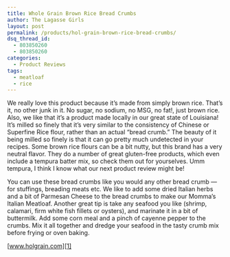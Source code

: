 ```yaml
---
title: Whole Grain Brown Rice Bread Crumbs
author: The Lagasse Girls
layout: post
permalink: /products/hol-grain-brown-rice-bread-crumbs/
dsq_thread_id:
  - 803850260
  - 803850260
categories:
  - Product Reviews
tags:
  - meatloaf
  - rice
---
```

We really love this product because it’s made from simply brown rice. That’s it, no other junk in it. No sugar, no sodium, no MSG, no fat!, just brown rice. Also, we like that it’s a product made locally in our great state of Louisiana! It’s milled so finely that it’s very similar to the consistency of Chinese or Superfine Rice flour, rather than an actual “bread crumb.” The beauty of it being milled so finely is that it can go pretty much undetected in your recipes. Some brown rice flours can be a bit nutty, but this brand has a very neutral flavor. They do a number of great gluten-free products, which even include a tempura batter mix, so check them out for yourselves. Umm tempura, I think I know what our next product review might be!

You can use these bread crumbs like you would any other bread crumb &#8212; for stuffings, breading meats etc. We like to add some dried Italian herbs and a bit of Parmesan Cheese to the bread crumbs to make our Momma’s Italian Meatloaf. Another great tip is take any seafood you like (shrimp, calamari, firm white fish fillets or oysters), and marinate it in a bit of buttermilk. Add some corn meal and a pinch of cayenne pepper to the crumbs. Mix it all together and dredge your seafood in the tasty crumb mix before frying or oven baking.

[www.holgrain.com][1]

 [1]: http://www.holgrain.com